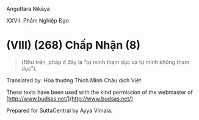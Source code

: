  

Aṅguttara Nikāya

XXVII. Phẩm Nghiệp Ðạo

# (VIII) (268) Chấp Nhận (8)

> (Như trên, pháp ở đây là “tự mình tham dục và tự mình không tham dục”).

Translated by: Hòa thượng Thích Minh Châu dịch Việt

These texts have been used with the kind permission of the webmaster of [http://www.budsas.net/](http://www.budsas.net/)

Prepared for SuttaCentral by Ayya Vimala.